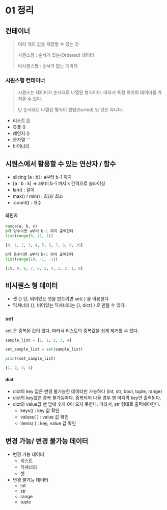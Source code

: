 # 01 정리

## 컨테이너

> 여러 개의 값을 저장할 수 있는 것
>
> 시퀀스형 : 순서가 있는(Ordered) 데이터
>
> 비시퀀스형 : 순서가 없는 데이터

### 시퀀스형 컨테이너

> 시퀀스는 데이터가 순서대로 나열된 형식이다. 따라서 특정 위치의 데이터를 가져올 수 있다.
>
> 단 순서대로 나열된 형식이 정렬(Sorted) 된 것은 아니다.

- 리스트 []
- 튜플 ()
- 레인지 ()
- 문자열 ' '
- 바이너리

## 시퀀스에서 활용할 수 있는 연산자 / 함수

- slicing [a : b] : a부터 b-1 까지
- [a : b : k] => a부터 b-1 까지 k 간격으로 슬라이싱
- len() : 길이
- max() / min() : 최대/ 최소
- .count() : 개수

#### 레인지

```python
range(a, b, c)
b가 양수이면 a부터 b-1 까지 출력한다
list(range(0, 11, 1))

[0, 1, 2, 3, 4, 5, 6, 7, 8, 9, 10]

b가 음수이면 a부터 b+1 까지 출력한다
list(range(10, -1, -1))

[10, 9, 8, 7, 6, 5, 4, 3, 2, 1, 0]
```



## 비시퀀스 형 데이터

- 셋 {} 단, 비어있는 셋을 만드려면 set( ) 을 이용한다.
- 딕셔너리 {}, 비어있는 딕셔너리는 {}, dict( ) 로 만들 수 있다.

### set

set 은 중복된 값이 없다. 따라서 리스트의 중복값을 쉽게 제거할 수 있다.

```python
sample_list = [1, 1, 2, 3, 4]

set_sample_list = set(sample_list)

print(set_sample_list)

{1, 2, 3, 4}
```

#### dict

- dict의 key 값은 변경 불가능한 데이터만 가능하다 (int, str, bool, tuple, range)
- dict의 key값은 중복 불가능하다. 중복되어 나올 경우 맨 마지막 key만 출력된다.
- dict의 value값 맨 앞에 숫자 0이 오지 못한다. 따라서, str 형태로 출력해야한다.
  - keys() : key 값  확인
  - values( ) : value 값 확인
  - items( ) : key, value 값 확인



## 변경 가능/ 변경 불가능 데이터

- 변경 가능 데이터
  - 리스트
  - 딕셔너리
  - 셋
- 변경 불가능 데이터
  - int
  - str
  - range
  - tuple